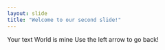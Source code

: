 ```yaml
---
layout: slide
title: "Welcome to our second slide!"
---
```

Your text World is mine 
Use the left arrow to go back!

